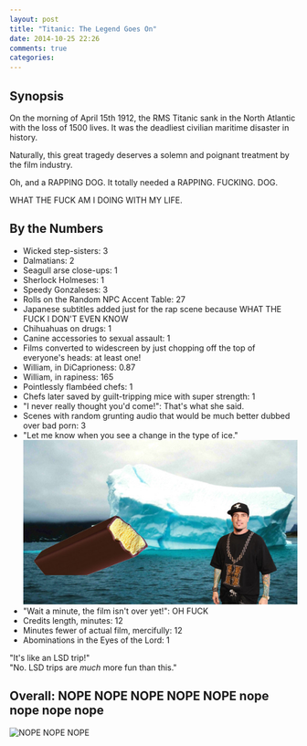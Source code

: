 ```yaml
---
layout: post
title: "Titanic: The Legend Goes On"
date: 2014-10-25 22:26
comments: true
categories: 
---
```


## Synopsis

On the morning of April 15th 1912, the RMS Titanic sank in the North Atlantic with the loss of 1500 lives. It was the deadliest civilian maritime disaster in history.

Naturally, this great tragedy deserves a solemn and poignant treatment by the film industry.

Oh, and a RAPPING DOG. It totally needed a RAPPING. FUCKING. DOG.

WHAT THE FUCK AM I DOING WITH MY LIFE.

## By the Numbers

* Wicked step-sisters: 3
* Dalmatians: 2
* Seagull arse close-ups: 1
* Sherlock Holmeses: 1
* Speedy Gonzaleses: 3
* Rolls on the Random NPC Accent Table: 27
* Japanese subtitles added just for the rap scene because WHAT THE FUCK I DON'T EVEN KNOW
* Chihuahuas on drugs: 1
* Canine accessories to sexual assault: 1
* Films converted to widescreen by just chopping off the top of everyone's heads: at least one!
* William, in DiCaprioness: 0.87
* William, in rapiness: 165
* Pointlessly flambéed chefs: 1
* Chefs later saved by guilt-tripping mice with super strength: 1
* "I never really thought you'd come!": That's what she said.
* Scenes with random grunting audio that would be much better dubbed over bad porn: 3
* "Let me know when you see a change in the type of ice."<br/>![Types of Ice](/filmreviews/types-of-ice.jpg)
* "Wait a minute, the film isn't over yet!": OH FUCK
* Credits length, minutes: 12
* Minutes fewer of actual film, mercifully: 12
* Abominations in the Eyes of the Lord: 1

"It's like an LSD trip!"<br/>
"No. LSD trips are *much* more fun than this."

## Overall: NOPE NOPE NOPE NOPE NOPE nope nope nope nope<br/>
![NOPE NOPE NOPE](/filmreviews/badger.gif)
